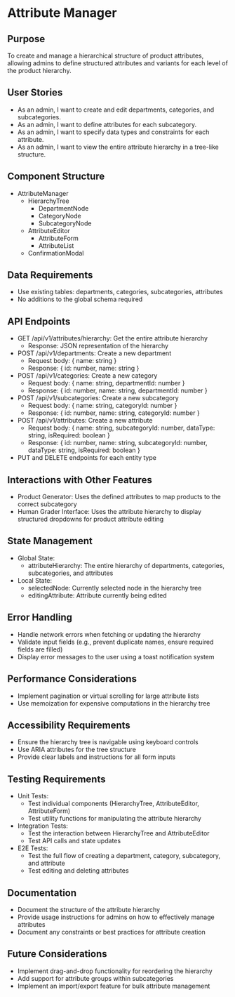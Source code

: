 # Attribute Manager

## Purpose
To create and manage a hierarchical structure of product attributes, allowing admins to define structured attributes and variants for each level of the product hierarchy.

## User Stories
- As an admin, I want to create and edit departments, categories, and subcategories.
- As an admin, I want to define attributes for each subcategory.
- As an admin, I want to specify data types and constraints for each attribute.
- As an admin, I want to view the entire attribute hierarchy in a tree-like structure.

## Component Structure
- AttributeManager
  - HierarchyTree
    - DepartmentNode
    - CategoryNode
    - SubcategoryNode
  - AttributeEditor
    - AttributeForm
    - AttributeList
  - ConfirmationModal

## Data Requirements
- Use existing tables: departments, categories, subcategories, attributes
- No additions to the global schema required

## API Endpoints
- GET /api/v1/attributes/hierarchy: Get the entire attribute hierarchy
  - Response: JSON representation of the hierarchy
- POST /api/v1/departments: Create a new department
  - Request body: { name: string }
  - Response: { id: number, name: string }
- POST /api/v1/categories: Create a new category
  - Request body: { name: string, departmentId: number }
  - Response: { id: number, name: string, departmentId: number }
- POST /api/v1/subcategories: Create a new subcategory
  - Request body: { name: string, categoryId: number }
  - Response: { id: number, name: string, categoryId: number }
- POST /api/v1/attributes: Create a new attribute
  - Request body: { name: string, subcategoryId: number, dataType: string, isRequired: boolean }
  - Response: { id: number, name: string, subcategoryId: number, dataType: string, isRequired: boolean }
- PUT and DELETE endpoints for each entity type

## Interactions with Other Features
- Product Generator: Uses the defined attributes to map products to the correct subcategory
- Human Grader Interface: Uses the attribute hierarchy to display structured dropdowns for product attribute editing

## State Management
- Global State:
  - attributeHierarchy: The entire hierarchy of departments, categories, subcategories, and attributes
- Local State:
  - selectedNode: Currently selected node in the hierarchy tree
  - editingAttribute: Attribute currently being edited

## Error Handling
- Handle network errors when fetching or updating the hierarchy
- Validate input fields (e.g., prevent duplicate names, ensure required fields are filled)
- Display error messages to the user using a toast notification system

## Performance Considerations
- Implement pagination or virtual scrolling for large attribute lists
- Use memoization for expensive computations in the hierarchy tree

## Accessibility Requirements
- Ensure the hierarchy tree is navigable using keyboard controls
- Use ARIA attributes for the tree structure
- Provide clear labels and instructions for all form inputs

## Testing Requirements
- Unit Tests:
  - Test individual components (HierarchyTree, AttributeEditor, AttributeForm)
  - Test utility functions for manipulating the attribute hierarchy
- Integration Tests:
  - Test the interaction between HierarchyTree and AttributeEditor
  - Test API calls and state updates
- E2E Tests:
  - Test the full flow of creating a department, category, subcategory, and attribute
  - Test editing and deleting attributes

## Documentation
- Document the structure of the attribute hierarchy
- Provide usage instructions for admins on how to effectively manage attributes
- Document any constraints or best practices for attribute creation

## Future Considerations
- Implement drag-and-drop functionality for reordering the hierarchy
- Add support for attribute groups within subcategories
- Implement an import/export feature for bulk attribute management
